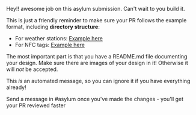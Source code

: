 Hey!! awesome job on this asylum submission. Can't wait to you build it.

This is just a friendly reminder to make sure your PR follows the example format, including **directory structure**:

- For weather stations: [Example here](https://github.com/hackclub/asylum/tree/main/designs/weather_stations/dari_awesome_example)
- For NFC tags: [Example here](https://github.com/hackclub/asylum/tree/main/designs/nfc_keytags/hack_club_keytag)

The most important part is that you have a README.md file documenting your design. Make sure there are images of your design in it! Otherwise it will *not* be accepted.

This *is* an automated message, so you can ignore it if you have everything already! 

Send a message in #asylum once you've made the changes - you'll get your PR reviewed faster